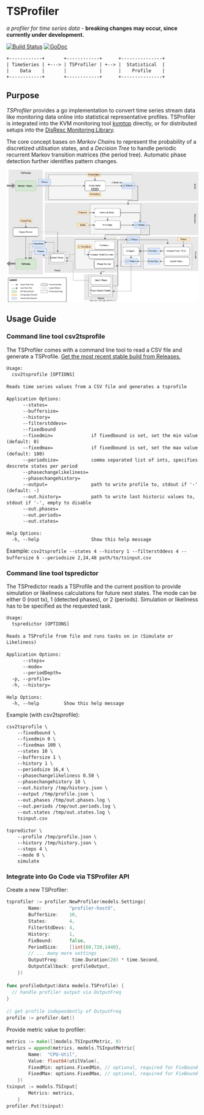 # TSProfiler

*a profiler for time series data* - **breaking changes may occur, since currently under development.**

[![Build Status](https://travis-ci.org/cha87de/tsprofiler.svg?branch=master)](https://travis-ci.org/cha87de/tsprofiler)
[![GoDoc](https://godoc.org/github.com/cha87de/tsprofiler/impl?status.svg)](https://godoc.org/github.com/cha87de/tsprofiler/impl)

```
+------------+       +------------+      +---------------+
| TimeSeries | +---> | TSProfiler | +--> |  Statistical  |
|    Data    |       |            |      |    Profile    |
+------------+       +------------+      +---------------+
```

## Purpose

*TSProfiler* provides a go implementation to convert time series stream data
like monitoring data online into statistical representative profiles. TSProfiler
is integrated into the KVM monitoring tool
[kvmtop](https://github.com/cha87de/kvmtop/tree/profiler) directly, or for
distributed setups into the [DisResc Monitoring
Library](https://github.com/disresc/profiler).

The core concept bases on *Markov Chain*s to represent the probability of a
discretized utilisation states, and a *Decision Tree* to handle periodic
recurrent Markov transition matrices (the period tree). Automatic phase
detection further identifies pattern changes.

![TSProfiler Architecture](./docs/extendend-tsprofiler.svg "TSProfiler Architecture")


## Usage Guide

### Command line tool **csv2tsprofile**

The TSProfiler comes with a command line tool to read a CSV file and generate a
TSProfile. [Get the most recent stable build from
Releases.](https://github.com/cha87de/tsprofiler/releases)

```
Usage:
  csv2tsprofile [OPTIONS]

Reads time series values from a CSV file and generates a tsprofile

Application Options:
      --states=
      --buffersize=
      --history=
      --filterstddevs=
      --fixedbound
      --fixedmin=              if fixedbound is set, set the min value (default: 0)
      --fixedmax=              if fixedbound is set, set the max value (default: 100)
      --periodsize=            comma separated list of ints, specifies descrete states per period
      --phasechangelikeliness=
      --phasechangehistory=
      --output=                path to write profile to, stdout if '-' (default: -)
      --out.history=           path to write last historic values to, stdout if '-', empty to disable
      --out.phases=
      --out.periods=
      --out.states=

Help Options:
  -h, --help                   Show this help message
```

Example: `csv2tsprofile --states 4 --history 1 --filterstddevs 4 --buffersize 6 --periodsize 2,24,48 path/to/tsinput.csv`

### Command line tool **tspredictor**

The TSPredictor reads a TSProfile and the current position to provide simulation
or likeliness calculations for future next states. The mode can be either 0
(root tx), 1 (detected phases), or 2 (periods). Simulation or likeliness has to
be specified as the requested task.

```
Usage:
  tspredictor [OPTIONS]

Reads a TSProfile from file and runs tasks on in (Simulate or Likeliness)

Application Options:
      --steps=
      --mode=
      --periodDepth=
  -p, --profile=
  -h, --history=

Help Options:
  -h, --help         Show this help message
```

Example (with csv2tsprofile):

```
csv2tsprofile \
	--fixedbound \
	--fixedmin 0 \
	--fixedmax 100 \
	--states 10 \
	--buffersize 1 \
	--history 1 \
	--periodsize 16,4 \
	--phasechangelikeliness 0.50 \
	--phasechangehistory 10 \
	--out.history /tmp/history.json \
	--output /tmp/profile.json \
	--out.phases /tmp/out.phases.log \
	--out.periods /tmp/out.periods.log \
	--out.states /tmp/out.states.log \
	tsinput.csv

tspredictor \
	--profile /tmp/profile.json \
	--history /tmp/history.json \
	--steps 4 \
	--mode 0 \
	simulate		
```

### Integrate into Go Code via TSProfiler API

Create a new TSProfiler:

```go
tsprofiler := profiler.NewProfiler(models.Settings{
		Name:          "profiler-hostX",
		BufferSize:    10,
		States:        4,
		FilterStdDevs: 4,
		History:       1,
		FixBound:      false,
		PeriodSize:    []int{60,720,1440},
		// ... many more settings
		OutputFreq:     time.Duration(20) * time.Second,
		OutputCallback: profileOutput,
	})

func profileOutput(data models.TSProfile) {
  // handle profiler output via OutputFreq
}

// get profile independently of OutputFreq
profile := profiler.Get()
```

Provide metric value to profiler:

```go
metrics := make([]models.TSInputMetric, 0)
metrics = append(metrics, models.TSInputMetric{
		Name:  "CPU-Util",
		Value: float64(utilValue),
		FixedMin: options.FixedMin, // optional, required for FixBound = true
		FixedMax: options.FixedMax, // optional, required for FixBound = true
	})
tsinput := models.TSInput{
		Metrics: metrics,
	}
profiler.Put(tsinput)
```
